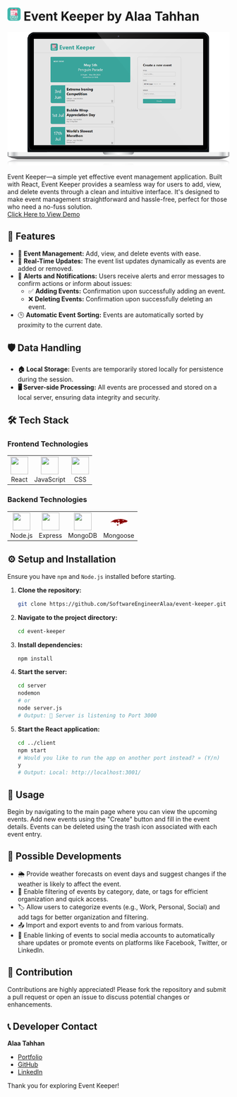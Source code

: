 <div>
    <h1><img src="client/src/assets/event_keeper_logo.png" width="30" height="30" alt="Event Keeper Logo">
    Event Keeper by Alaa Tahhan</h1>
</div>

![Event Keeper Banner](Readme-Assets/AppUI.png)

Event Keeper—a simple yet effective event management application. Built with React, Event Keeper provides a seamless way for users to add, view, and delete events through a clean and intuitive interface. It's designed to make event management straightforward and hassle-free, perfect for those who need a no-fuss solution.<br>[Click Here to View Demo](https://eventkeeper-alaa.netlify.app/)

## 🌟 Features

- 📅 **Event Management:** Add, view, and delete events with ease.
- 🔄 **Real-Time Updates:** The event list updates dynamically as events are added or removed.
- 🚨 **Alerts and Notifications:** Users receive alerts and error messages to confirm actions or inform about issues:
  - ✅ **Adding Events:** Confirmation upon successfully adding an event.
  - ❌ **Deleting Events:** Confirmation upon successfully deleting an event.
- 🕒 **Automatic Event Sorting:** Events are automatically sorted by proximity to the current date.

## 🛡️ Data Handling

- **🏠 Local Storage:** Events are temporarily stored locally for persistence during the session.
- **🖥️ Server-side Processing:** All events are processed and stored on a local server, ensuring data integrity and security.

## 🛠️ Tech Stack

### Frontend Technologies

<div align="left">

<table>
  <tr>
    <td align="center"><img src="https://cdn.simpleicons.org/react/61DAFB" width="40" height="40"><br>React</td>
    <td align="center"><img src="https://cdn.simpleicons.org/javascript/F7DF1E" width="40" height="40"><br>JavaScript</td>
    <td align="center"><img src="https://cdn.simpleicons.org/css3/1572B6" width="40" height="40"><br>CSS</td>
  </tr>
</table>

</div>

### Backend Technologies

<div align="left">

<table>
  <tr>
    <td align="center"><img src="https://static-00.iconduck.com/assets.00/node-js-icon-454x512-nztofx17.png" width="40" height="40"><br>Node.js</td>
    <td align="center"><img src="https://cdn.simpleicons.org/express/000000" width="40" height="40"><br>Express</td>
    <td align="center"><img src="https://cdn.simpleicons.org/mongodb/47A248" width="40" height="40"><br>MongoDB</td>
    <td align="center"><img src="https://raw.githubusercontent.com/github/explore/80688e429a7d4ef2fca1e82350fe8e3517d3494d/topics/mongoose/mongoose.png" width="40" height="40"><br>Mongoose</td>
  </tr>
</table>

</div>

## ⚙️ Setup and Installation

Ensure you have `npm` and `Node.js` installed before starting.

1. **Clone the repository:**
   ```bash
   git clone https://github.com/SoftwareEngineerAlaa/event-keeper.git
   ```
2. **Navigate to the project directory:**
   ```bash
   cd event-keeper
   ```
3. **Install dependencies:**
   ```bash
   npm install
   ```
4. **Start the server:**
   ```bash
   cd server
   nodemon
   # or
   node server.js
   # Output: 🚀 Server is listening to Port 3000
   ```
5. **Start the React application:**
   ```bash
   cd ../client
   npm start
   # Would you like to run the app on another port instead? » (Y/n)
   y
   # Output: Local: http://localhost:3001/
   ```

## 📖 Usage

Begin by navigating to the main page where you can view the upcoming events. Add new events using the "Create" button and fill in the event details. Events can be deleted using the trash icon associated with each event entry.

## 🚀 Possible Developments

- 🌦️ Provide weather forecasts on event days and suggest changes if the weather is likely to affect the event.
- 📅 Enable filtering of events by category, date, or tags for efficient organization and quick access.
- 🏷️ Allow users to categorize events (e.g., Work, Personal, Social) and add tags for better organization and filtering.
- 📤 Import and export events to and from various formats.
- 📢 Enable linking of events to social media accounts to automatically share updates or promote events on platforms like Facebook, Twitter, or LinkedIn.

## 🤝 Contribution

Contributions are highly appreciated! Please fork the repository and submit a pull request or open an issue to discuss potential changes or enhancements.

## 📞 Developer Contact

**Alaa Tahhan**

- [Portfolio](https://mohammadala.netlify.app/)
- [GitHub](https://github.com/SoftwareEngineerAlaa)
- [LinkedIn](https://www.linkedin.com/in/mohammad-ala-tahhan/)

Thank you for exploring Event Keeper!
